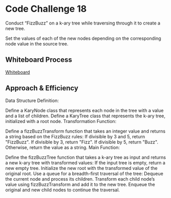 # Code Challenge 18

Conduct “FizzBuzz” on a k-ary tree while traversing through it to create a new tree.

Set the values of each of the new nodes depending on the corresponding node value in the source tree.

## Whiteboard Process

[Whiteboard](./CC18.png)

## Approach & Efficiency

Data Structure Definition:

Define a KaryNode class that represents each node in the tree with a value and a list of children.
Define a KaryTree class that represents the k-ary tree, initialized with a root node.
Transformation Function:

Define a fizzBuzzTransform function that takes an integer value and returns a string based on the FizzBuzz rules:
If divisible by 3 and 5, return "FizzBuzz".
If divisible by 3, return "Fizz".
If divisible by 5, return "Buzz".
Otherwise, return the value as a string.
Main Function:

Define the fizzBuzzTree function that takes a k-ary tree as input and returns a new k-ary tree with transformed values:
If the input tree is empty, return a new empty tree.
Initialize the new root with the transformed value of the original root.
Use a queue for a breadth-first traversal of the tree:
Dequeue the current node and process its children.
Transform each child node’s value using fizzBuzzTransform and add it to the new tree.
Enqueue the original and new child nodes to continue the traversal.
